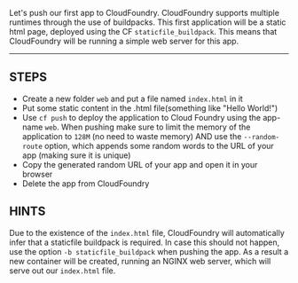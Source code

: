 Let's push our first app to CloudFoundry. CloudFoundry supports multiple runtimes through the use of buildpacks. This first application will be a static html page, deployed using the CF `staticfile_buildpack`. This means that CloudFoundry will be running a simple web server for this app.

----------------------------------------------------------------------

## STEPS

* Create a new folder `web` and put a file named `index.html` in it
* Put some static content in the .html file(something like "Hello World!")
* Use `cf push` to deploy the application to Cloud Foundry using the app-name `web`. When pushing make sure to limit the memory of the application to `128M` (no need to waste memory) AND use the `--random-route` option, which appends some random words to the URL of your app (making sure it is unique)
* Copy the generated random URL of your app and open it in your browser
* Delete the app from CloudFoundry

## HINTS

Due to the existence of the `index.html` file, CloudFoundry will automatically infer that a staticfile buildpack is required. In case this should not happen, use the option `-b staticfile_buildpack` when pushing the app. As a result a new container will be created, running an NGINX web server, which will serve out our `index.html` file.